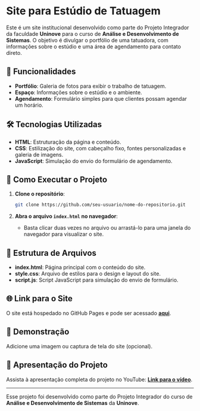 # Site para Estúdio de Tatuagem

Este é um site institucional desenvolvido como parte do Projeto Integrador da faculdade **Uninove** para o curso de **Análise e Desenvolvimento de Sistemas**. O objetivo é divulgar o portfólio de uma tatuadora, com informações sobre o estúdio e uma área de agendamento para contato direto.

## 📌 Funcionalidades

- **Portfólio**: Galeria de fotos para exibir o trabalho de tatuagem.
- **Espaço**: Informações sobre o estúdio e o ambiente.
- **Agendamento**: Formulário simples para que clientes possam agendar um horário.

## 🛠️ Tecnologias Utilizadas

- **HTML**: Estruturação da página e conteúdo.
- **CSS**: Estilização do site, com cabeçalho fixo, fontes personalizadas e galeria de imagens.
- **JavaScript**: Simulação do envio do formulário de agendamento.

## 🚀 Como Executar o Projeto

1. **Clone o repositório**:
    ```bash
    git clone https://github.com/seu-usuario/nome-do-repositorio.git
    ```

2. **Abra o arquivo `index.html` no navegador**:
   - Basta clicar duas vezes no arquivo ou arrastá-lo para uma janela do navegador para visualizar o site.

## 📂 Estrutura de Arquivos

- **index.html**: Página principal com o conteúdo do site.
- **style.css**: Arquivo de estilos para o design e layout do site.
- **script.js**: Script JavaScript para simulação do envio de formulário.

## 🌐 Link para o Site

O site está hospedado no GitHub Pages e pode ser acessado [**aqui**](https://lumedeir.github.io/Projeto-Integrador-Desenvolvimento-Web/).

## 📸 Demonstração

Adicione uma imagem ou captura de tela do site (opcional).

## 🎥 Apresentação do Projeto

Assista à apresentação completa do projeto no YouTube: [**Link para o vídeo**](https://youtu.be/F1sCBwxWftM?feature=shared).

---

Esse projeto foi desenvolvido como parte do Projeto Integrador do curso de **Análise e Desenvolvimento de Sistemas** da **Uninove**.
